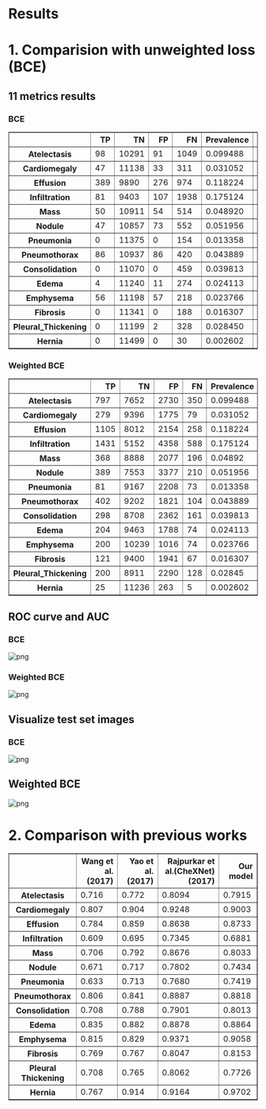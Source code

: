 # Results

# 1. Comparision with unweighted loss (BCE)

## 11 metrics results 
### BCE 






<div>
<style scoped>
    .dataframe tbody tr th:only-of-type {
        vertical-align: middle;
    }

    .dataframe tbody tr th {
        vertical-align: top;
    }

    .dataframe thead th {
        text-align: right;
    }
</style>
<table border="1" class="dataframe">
  <thead>
    <tr style="text-align: right;">
      <th></th>
      <th>TP</th>
      <th>TN</th>
      <th>FP</th>
      <th>FN</th>
      <th>Prevalence</th>
      <th>Accuracy</th>
      <th>Precision</th>
      <th>Recall</th>
      <th>f1-score</th>
      <th>PR AUC</th>
      <th>ROC AUC</th>
    </tr>
  </thead>
  <tbody>
    <tr>
      <th>Atelectasis</th>
      <td>98</td>
      <td>10291</td>
      <td>91</td>
      <td>1049</td>
      <td>0.099488</td>
      <td>0.901119</td>
      <td>0.518518</td>
      <td>0.085440</td>
      <td>0.146707</td>
      <td>0.310773</td>
      <td>0.783875</td>
    </tr>
    <tr>
      <th>Cardiomegaly</th>
      <td>47</td>
      <td>11138</td>
      <td>33</td>
      <td>311</td>
      <td>0.031052</td>
      <td>0.970162</td>
      <td>0.587500</td>
      <td>0.131285</td>
      <td>0.214612</td>
      <td>0.319030</td>
      <td>0.893210</td>
    </tr>
    <tr>
      <th>Effusion</th>
      <td>389</td>
      <td>9890</td>
      <td>276</td>
      <td>974</td>
      <td>0.118224</td>
      <td>0.891578</td>
      <td>0.584962</td>
      <td>0.285400</td>
      <td>0.383629</td>
      <td>0.477162</td>
      <td>0.871852</td>
    </tr>
    <tr>
      <th>Infiltration</th>
      <td>81</td>
      <td>9403</td>
      <td>107</td>
      <td>1938</td>
      <td>0.175124</td>
      <td>0.822621</td>
      <td>0.430851</td>
      <td>0.040119</td>
      <td>0.073403</td>
      <td>0.317599</td>
      <td>0.677662</td>
    </tr>
    <tr>
      <th>Mass</th>
      <td>50</td>
      <td>10911</td>
      <td>54</td>
      <td>514</td>
      <td>0.048920</td>
      <td>0.950733</td>
      <td>0.480769</td>
      <td>0.088652</td>
      <td>0.149701</td>
      <td>0.261641</td>
      <td>0.807418</td>
    </tr>
    <tr>
      <th>Nodule</th>
      <td>47</td>
      <td>10857</td>
      <td>73</td>
      <td>552</td>
      <td>0.051956</td>
      <td>0.945789</td>
      <td>0.391667</td>
      <td>0.078464</td>
      <td>0.130737</td>
      <td>0.191483</td>
      <td>0.748301</td>
    </tr>
    <tr>
      <th>Pneumonia</th>
      <td>0</td>
      <td>11375</td>
      <td>0</td>
      <td>154</td>
      <td>0.013358</td>
      <td>0.986642</td>
      <td>0.000000</td>
      <td>0.000000</td>
      <td>0.000000</td>
      <td>0.040491</td>
      <td>0.738170</td>
    </tr>
    <tr>
      <th>Pneumothorax</th>
      <td>86</td>
      <td>10937</td>
      <td>86</td>
      <td>420</td>
      <td>0.043889</td>
      <td>0.956111</td>
      <td>0.500000</td>
      <td>0.169960</td>
      <td>0.253687</td>
      <td>0.322452</td>
      <td>0.870508</td>
    </tr>
    <tr>
      <th>Consolidation</th>
      <td>0</td>
      <td>11070</td>
      <td>0</td>
      <td>459</td>
      <td>0.039813</td>
      <td>0.960187</td>
      <td>0.000000</td>
      <td>0.000000</td>
      <td>0.000000</td>
      <td>0.127987</td>
      <td>0.805243</td>
    </tr>
    <tr>
      <th>Edema</th>
      <td>4</td>
      <td>11240</td>
      <td>11</td>
      <td>274</td>
      <td>0.024113</td>
      <td>0.975280</td>
      <td>0.266667</td>
      <td>0.014388</td>
      <td>0.027304</td>
      <td>0.158447</td>
      <td>0.886959</td>
    </tr>
    <tr>
      <th>Emphysema</th>
      <td>56</td>
      <td>11198</td>
      <td>57</td>
      <td>218</td>
      <td>0.023766</td>
      <td>0.976147</td>
      <td>0.495575</td>
      <td>0.204380</td>
      <td>0.289406</td>
      <td>0.300044</td>
      <td>0.866068</td>
    </tr>
    <tr>
      <th>Fibrosis</th>
      <td>0</td>
      <td>11341</td>
      <td>0</td>
      <td>188</td>
      <td>0.016307</td>
      <td>0.983693</td>
      <td>0.000000</td>
      <td>0.000000</td>
      <td>0.000000</td>
      <td>0.086079</td>
      <td>0.772426</td>
    </tr>
    <tr>
      <th>Pleural_Thickening</th>
      <td>0</td>
      <td>11199</td>
      <td>2</td>
      <td>328</td>
      <td>0.028450</td>
      <td>0.971377</td>
      <td>0.000000</td>
      <td>0.000000</td>
      <td>0.000000</td>
      <td>0.097168</td>
      <td>0.751570</td>
    </tr>
    <tr>
      <th>Hernia</th>
      <td>0</td>
      <td>11499</td>
      <td>0</td>
      <td>30</td>
      <td>0.002602</td>
      <td>0.997398</td>
      <td>0.000000</td>
      <td>0.000000</td>
      <td>0.000000</td>
      <td>0.136066</td>
      <td>0.701610</td>
    </tr>
  </tbody>
</table>
</div>



### Weighted BCE






<div>
<style scoped>
    .dataframe tbody tr th:only-of-type {
        vertical-align: middle;
    }

    .dataframe tbody tr th {
        vertical-align: top;
    }

    .dataframe thead th {
        text-align: right;
    }
</style>
<table border="1" class="dataframe">
  <thead>
    <tr style="text-align: right;">
      <th></th>
      <th>TP</th>
      <th>TN</th>
      <th>FP</th>
      <th>FN</th>
      <th>Prevalence</th>
      <th>Accuracy</th>
      <th>Precision</th>
      <th>Recall</th>
      <th>f1-score</th>
      <th>PR AUC</th>
      <th>ROC AUC</th>
    </tr>
  </thead>
  <tbody>
    <tr>
      <th>Atelectasis</th>
      <td>797</td>
      <td>7652</td>
      <td>2730</td>
      <td>350</td>
      <td>0.099488</td>
      <td>0.732848</td>
      <td>0.225971</td>
      <td>0.694856</td>
      <td>0.341035</td>
      <td>0.30357</td>
      <td>0.791514</td>
    </tr>
    <tr>
      <th>Cardiomegaly</th>
      <td>279</td>
      <td>9396</td>
      <td>1775</td>
      <td>79</td>
      <td>0.031052</td>
      <td>0.839188</td>
      <td>0.135833</td>
      <td>0.77933</td>
      <td>0.231343</td>
      <td>0.335431</td>
      <td>0.900263</td>
    </tr>
    <tr>
      <th>Effusion</th>
      <td>1105</td>
      <td>8012</td>
      <td>2154</td>
      <td>258</td>
      <td>0.118224</td>
      <td>0.790788</td>
      <td>0.339061</td>
      <td>0.810712</td>
      <td>0.478148</td>
      <td>0.479529</td>
      <td>0.873256</td>
    </tr>
    <tr>
      <th>Infiltration</th>
      <td>1431</td>
      <td>5152</td>
      <td>4358</td>
      <td>588</td>
      <td>0.175124</td>
      <td>0.570995</td>
      <td>0.247193</td>
      <td>0.708767</td>
      <td>0.366547</td>
      <td>0.320589</td>
      <td>0.68805</td>
    </tr>
    <tr>
      <th>Mass</th>
      <td>368</td>
      <td>8888</td>
      <td>2077</td>
      <td>196</td>
      <td>0.04892</td>
      <td>0.802845</td>
      <td>0.150511</td>
      <td>0.652482</td>
      <td>0.2446</td>
      <td>0.261568</td>
      <td>0.803305</td>
    </tr>
    <tr>
      <th>Nodule</th>
      <td>389</td>
      <td>7553</td>
      <td>3377</td>
      <td>210</td>
      <td>0.051956</td>
      <td>0.688872</td>
      <td>0.103293</td>
      <td>0.649416</td>
      <td>0.178236</td>
      <td>0.180265</td>
      <td>0.743427</td>
    </tr>
    <tr>
      <th>Pneumonia</th>
      <td>81</td>
      <td>9167</td>
      <td>2208</td>
      <td>73</td>
      <td>0.013358</td>
      <td>0.802151</td>
      <td>0.035387</td>
      <td>0.525974</td>
      <td>0.066312</td>
      <td>0.040735</td>
      <td>0.741872</td>
    </tr>
    <tr>
      <th>Pneumothorax</th>
      <td>402</td>
      <td>9202</td>
      <td>1821</td>
      <td>104</td>
      <td>0.043889</td>
      <td>0.83303</td>
      <td>0.180837</td>
      <td>0.794466</td>
      <td>0.294613</td>
      <td>0.305633</td>
      <td>0.881849</td>
    </tr>
    <tr>
      <th>Consolidation</th>
      <td>298</td>
      <td>8708</td>
      <td>2362</td>
      <td>161</td>
      <td>0.039813</td>
      <td>0.781161</td>
      <td>0.11203</td>
      <td>0.649237</td>
      <td>0.191087</td>
      <td>0.132937</td>
      <td>0.801257</td>
    </tr>
    <tr>
      <th>Edema</th>
      <td>204</td>
      <td>9463</td>
      <td>1788</td>
      <td>74</td>
      <td>0.024113</td>
      <td>0.838494</td>
      <td>0.10241</td>
      <td>0.733813</td>
      <td>0.179736</td>
      <td>0.175708</td>
      <td>0.886428</td>
    </tr>
    <tr>
      <th>Emphysema</th>
      <td>200</td>
      <td>10239</td>
      <td>1016</td>
      <td>74</td>
      <td>0.023766</td>
      <td>0.905456</td>
      <td>0.164474</td>
      <td>0.729927</td>
      <td>0.268456</td>
      <td>0.31924</td>
      <td>0.905833</td>
    </tr>
    <tr>
      <th>Fibrosis</th>
      <td>121</td>
      <td>9400</td>
      <td>1941</td>
      <td>67</td>
      <td>0.016307</td>
      <td>0.825831</td>
      <td>0.058681</td>
      <td>0.643617</td>
      <td>0.107556</td>
      <td>0.111078</td>
      <td>0.815286</td>
    </tr>
    <tr>
      <th>Pleural_Thickening</th>
      <td>200</td>
      <td>8911</td>
      <td>2290</td>
      <td>128</td>
      <td>0.02845</td>
      <td>0.790268</td>
      <td>0.080321</td>
      <td>0.609756</td>
      <td>0.141945</td>
      <td>0.107171</td>
      <td>0.772643</td>
    </tr>
    <tr>
      <th>Hernia</th>
      <td>25</td>
      <td>11236</td>
      <td>263</td>
      <td>5</td>
      <td>0.002602</td>
      <td>0.976754</td>
      <td>0.086806</td>
      <td>0.833333</td>
      <td>0.157233</td>
      <td>0.359712</td>
      <td>0.970161</td>
    </tr>
  </tbody>
</table>
</div>



## ROC curve and AUC 
### BCE





    
![png](output_7_0.png)
    


### Weighted BCE




    
![png](output_9_0.png)
    


## Visualize test set images
### BCE





    
![png](output_11_0.png)
    


## Weighted BCE




    
![png](output_13_0.png)
    


# 2. Comparison with previous works







<div>
<style scoped>
    .dataframe tbody tr th:only-of-type {
        vertical-align: middle;
    }

    .dataframe tbody tr th {
        vertical-align: top;
    }

    .dataframe thead th {
        text-align: right;
    }
</style>
<table border="1" class="dataframe">
  <thead>
    <tr style="text-align: right;">
      <th></th>
      <th>Wang et al. (2017)</th>
      <th>Yao et al. (2017)</th>
      <th>Rajpurkar et al.(CheXNet) (2017)</th>
      <th>Our model</th>
    </tr>
  </thead>
  <tbody>
    <tr>
      <th>Atelectasis</th>
      <td>0.716</td>
      <td>0.772</td>
      <td>0.8094</td>
      <td>0.7915</td>
    </tr>
    <tr>
      <th>Cardiomegaly</th>
      <td>0.807</td>
      <td>0.904</td>
      <td>0.9248</td>
      <td>0.9003</td>
    </tr>
    <tr>
      <th>Effusion</th>
      <td>0.784</td>
      <td>0.859</td>
      <td>0.8638</td>
      <td>0.8733</td>
    </tr>
    <tr>
      <th>Infiltration</th>
      <td>0.609</td>
      <td>0.695</td>
      <td>0.7345</td>
      <td>0.6881</td>
    </tr>
    <tr>
      <th>Mass</th>
      <td>0.706</td>
      <td>0.792</td>
      <td>0.8676</td>
      <td>0.8033</td>
    </tr>
    <tr>
      <th>Nodule</th>
      <td>0.671</td>
      <td>0.717</td>
      <td>0.7802</td>
      <td>0.7434</td>
    </tr>
    <tr>
      <th>Pneumonia</th>
      <td>0.633</td>
      <td>0.713</td>
      <td>0.7680</td>
      <td>0.7419</td>
    </tr>
    <tr>
      <th>Pneumothorax</th>
      <td>0.806</td>
      <td>0.841</td>
      <td>0.8887</td>
      <td>0.8818</td>
    </tr>
    <tr>
      <th>Consolidation</th>
      <td>0.708</td>
      <td>0.788</td>
      <td>0.7901</td>
      <td>0.8013</td>
    </tr>
    <tr>
      <th>Edema</th>
      <td>0.835</td>
      <td>0.882</td>
      <td>0.8878</td>
      <td>0.8864</td>
    </tr>
    <tr>
      <th>Emphysema</th>
      <td>0.815</td>
      <td>0.829</td>
      <td>0.9371</td>
      <td>0.9058</td>
    </tr>
    <tr>
      <th>Fibrosis</th>
      <td>0.769</td>
      <td>0.767</td>
      <td>0.8047</td>
      <td>0.8153</td>
    </tr>
    <tr>
      <th>Pleural Thickening</th>
      <td>0.708</td>
      <td>0.765</td>
      <td>0.8062</td>
      <td>0.7726</td>
    </tr>
    <tr>
      <th>Hernia</th>
      <td>0.767</td>
      <td>0.914</td>
      <td>0.9164</td>
      <td>0.9702</td>
    </tr>
  </tbody>
</table>
</div>

